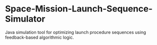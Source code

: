 # Space-Mission-Launch-Sequence-Simulator
Java simulation tool for optimizing launch procedure sequences using feedback-based algorithmic logic.
